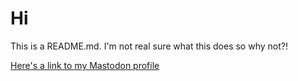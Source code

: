 # Hi

This is a README.md. I'm not real sure what this does so why not?!

<a href="https://kachel.social/@james" rel="me">Here's a link to my Mastodon profile</a>
